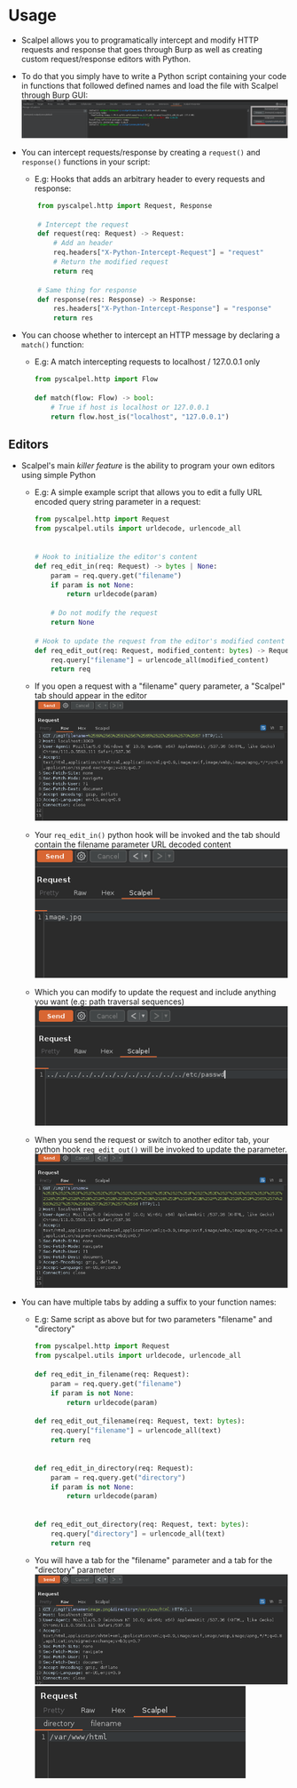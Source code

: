 # Usage

-   Scalpel allows you to programatically intercept and modify HTTP requests and response that goes through Burp as well as creating custom request/response editors with Python.

-   To do that you simply have to write a Python script containing your code in functions that followed defined names and load the file with Scalpel through Burp GUI: ![script](assets/choose_script.png)
-   You can intercept requests/response by creating a `request()` and `response()` functions in your script:

    -   E.g: Hooks that adds an arbitrary header to every requests and response:

    ```python
        from pyscalpel.http import Request, Response

        # Intercept the request
        def request(req: Request) -> Request:
            # Add an header
            req.headers["X-Python-Intercept-Request"] = "request"
            # Return the modified request
            return req

        # Same thing for response
        def response(res: Response) -> Response:
            res.headers["X-Python-Intercept-Response"] = "response"
            return res
    ```

-   You can choose whether to intercept an HTTP message by declaring a `match()` function:

    -   E.g: A match intercepting requests to localhost / 127.0.0.1 only

        ```python
        from pyscalpel.http import Flow

        def match(flow: Flow) -> bool:
            # True if host is localhost or 127.0.0.1
            return flow.host_is("localhost", "127.0.0.1")
        ```

## Editors

-   Scalpel's main _killer feature_ is the ability to program your own editors using simple Python

    -   E.g: A simple example script that allows you to edit a fully URL encoded query string parameter in a request:

        ```python
        from pyscalpel.http import Request
        from pyscalpel.utils import urldecode, urlencode_all


        # Hook to initialize the editor's content
        def req_edit_in(req: Request) -> bytes | None:
            param = req.query.get("filename")
            if param is not None:
                return urldecode(param)

            # Do not modify the request
            return None

        # Hook to update the request from the editor's modified content
        def req_edit_out(req: Request, modified_content: bytes) -> Request:
            req.query["filename"] = urlencode_all(modified_content)
            return req
        ```

    -   If you open a request with a "filename" query parameter, a "Scalpel" tab should appear in the editor ![scalpel-tab](assets/urlencode.png)
    -   Your `req_edit_in()` python hook will be invoked and the tab should contain the filename parameter URL decoded content ![decoded](assets/decoded.png)
    -   Which you can modify to update the request and include anything you want (e.g: path traversal sequences) ![traversal](assets/traversal.png)
    -   When you send the request or switch to another editor tab, your python hook `req_edit_out()` will be invoked to update the parameter. ![updated](assets/updated.png)

-   You can have multiple tabs by adding a suffix to your function names:

    -   E.g: Same script as above but for two parameters "filename" and "directory"

        ```python
        from pyscalpel.http import Request
        from pyscalpel.utils import urldecode, urlencode_all

        def req_edit_in_filename(req: Request):
            param = req.query.get("filename")
            if param is not None:
                return urldecode(param)

        def req_edit_out_filename(req: Request, text: bytes):
            req.query["filename"] = urlencode_all(text)
            return req


        def req_edit_in_directory(req: Request):
            param = req.query.get("directory")
            if param is not None:
                return urldecode(param)


        def req_edit_out_directory(req: Request, text: bytes):
            req.query["directory"] = urlencode_all(text)
            return req
        ```

    -   You will have a tab for the "filename" parameter and a tab for the "directory" parameter
        ![multiple_params](assets/multiple_params.png)
        ![multiple_tabs](assets/multiple_tabs.png)
